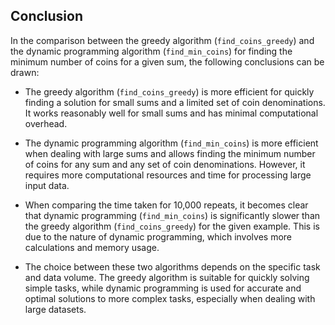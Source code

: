 ## Conclusion

In the comparison between the greedy algorithm (`find_coins_greedy`) and the dynamic programming algorithm (`find_min_coins`) for finding the minimum number of coins for a given sum, the following conclusions can be drawn:

- The greedy algorithm (`find_coins_greedy`) is more efficient for quickly finding a solution for small sums and a limited set of coin denominations. It works reasonably well for small sums and has minimal computational overhead.

- The dynamic programming algorithm (`find_min_coins`) is more efficient when dealing with large sums and allows finding the minimum number of coins for any sum and any set of coin denominations. However, it requires more computational resources and time for processing large input data.

- When comparing the time taken for 10,000 repeats, it becomes clear that dynamic programming (`find_min_coins`) is significantly slower than the greedy algorithm (`find_coins_greedy`) for the given example. This is due to the nature of dynamic programming, which involves more calculations and memory usage.

- The choice between these two algorithms depends on the specific task and data volume. The greedy algorithm is suitable for quickly solving simple tasks, while dynamic programming is used for accurate and optimal solutions to more complex tasks, especially when dealing with large datasets.
